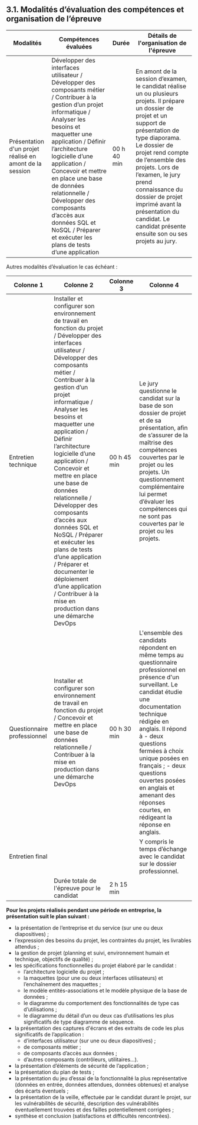 ## 3.1. Modalités d’évaluation des compétences et organisation de l’épreuve

| Modalités | Compétences évaluées | Durée | Détails de l'organisation de l'épreuve |
|------------|------------|------------|------------|
| Présentation d'un projet réalisé en amont de la session   | Développer des interfaces utilisateur / Développer des composants métier / Contribuer à la gestion d’un projet informatique / Analyser les besoins et maquetter une application / Définir l’architecture logicielle d’une application / Concevoir et mettre en place une base de données relationnelle / Développer des composants d’accès aux données SQL et NoSQL / Préparer et exécuter les plans de tests d’une application | 00 h 40 min   | En amont de la session d’examen, le candidat réalise un ou plusieurs projets. Il prépare un dossier de projet et un support de présentation de type diaporama. Le dossier de projet rend compte de l’ensemble des projets. Lors de l’examen, le jury prend connaissance du dossier de projet imprimé avant la présentation du candidat. Le candidat présente ensuite son ou ses projets au jury. |

Autres modalités d’évaluation le cas échéant :

| Colonne 1 | Colonne 2 | Colonne 3 | Colonne 4 |
|------------|------------|------------|------------|
| Entretien technique   | Installer et configurer son environnement de travail en fonction du projet / Développer des interfaces utilisateur / Développer des composants métier / Contribuer à la gestion d’un projet informatique / Analyser les besoins et maquetter une application / Définir l’architecture logicielle d’une application / Concevoir et mettre en place une base de données relationnelle / Développer des composants d’accès aux données SQL et NoSQL / Préparer et exécuter les plans de tests d’une application / Préparer et documenter le déploiement d’une application / Contribuer à la mise en production dans une démarche DevOps | 00 h 45 min | Le jury questionne le candidat sur la base de son dossier de projet et de sa présentation, afin de s’assurer de la maîtrise des compétences couvertes par le projet ou les projets. Un questionnement complémentaire lui permet d’évaluer les compétences qui ne sont pas couvertes par le projet ou les projets. |
| Questionnaire professionnel | Installer et configurer son environnement de travail en fonction du projet / Concevoir et mettre en place une base de données relationnelle / Contribuer à la mise en production dans une démarche DevOps | 00 h 30 min | L'ensemble des candidats répondent en même temps au questionnaire professionnel en présence d'un surveillant. Le candidat étudie une documentation technique rédigée en anglais. Il répond à - deux questions fermées à choix unique posées en français ; - deux questions ouvertes posées en anglais et amenant des réponses courtes, en rédigeant la réponse en anglais. |
| Entretien final |    |   | Y compris le temps d’échange avec le candidat sur le dossier professionnel. |
|  | Durée totale de l'épreuve pour le candidat | 2 h 15 min |  |



**Pour les projets réalisés pendant une période en entreprise, la présentation suit le plan suivant :**

- la présentation de l’entreprise et du service (sur une ou deux diapositives) ;
- l’expression des besoins du projet, les contraintes du projet, les livrables attendus ;
- la gestion de projet (planning et suivi, environnement humain et technique, objectifs de qualité) ;
- les spécifications fonctionnelles du projet élaboré par le candidat :
  - l’architecture logicielle du projet ;
  - la maquettes (pour une ou deux interfaces utilisateurs) et l’enchaînement des maquettes ;
  - le modèle entités-associations et le modèle physique de la base de données ;
  - le diagramme du comportement des fonctionnalités de type cas d’utilisations ;
  - le diagramme du détail d’un ou deux cas d’utilisations les plus significatifs de type diagramme de séquence.
- la présentation des captures d'écrans et des extraits de code les plus significatifs de l’application :
  - d’interfaces utilisateur (sur une ou deux diapositives) ;
  - de composants métier ;
  - de composants d’accès aux données ;
  - d’autres composants (contrôleurs, utilitaires...).
- la présentation d’éléments de sécurité de l’application ;
- la présentation du plan de tests ;
- la présentation du jeu d’essai de la fonctionnalité la plus représentative (données en entrée, données attendues, données obtenues) et analyse des écarts éventuels ;
- la présentation de la veille, effectuée par le candidat durant le projet, sur les vulnérabilités de sécurité, description des vulnérabilités éventuellement trouvées et des failles potentiellement corrigées ;
- synthèse et conclusion (satisfactions et difficultés rencontrées).

